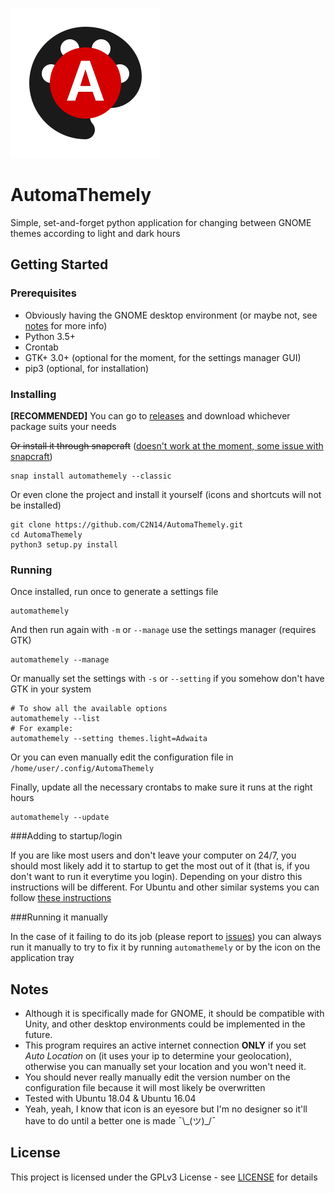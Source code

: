 
![](automathemely/lib/automathemely_large.svg)

# AutomaThemely

Simple, set-and-forget python application for changing between GNOME themes according to light and dark hours

## Getting Started

### Prerequisites

* Obviously having the GNOME desktop environment (or maybe not, see [notes](#notes) for more info)
* Python 3.5+
* Crontab
* GTK+ 3.0+ (optional for the moment, for the settings manager GUI)
* pip3 (optional, for installation)

### Installing

**[RECOMMENDED]** You can go to [releases](https://github.com/C2N14/AutomaThemely/releases) and download whichever package suits your needs

~~Or install it through snapcraft~~ ([doesn't work at the moment, some issue with snapcraft](https://forum.snapcraft.io/t/update-all-python-snaps-not-working-with-classic-confinement-even-with-cleanbuild/5971))

```
snap install automathemely --classic
```

Or even clone the project and install it yourself (icons and shortcuts will not be installed)

```
git clone https://github.com/C2N14/AutomaThemely.git
cd AutomaThemely
python3 setup.py install
```

### Running

Once installed, run once to generate a settings file

```
automathemely
```

And then run again with `-m` or `--manage` use the settings manager (requires GTK)

```
automathemely --manage
```

Or manually set the settings with `-s` or `--setting` if you somehow don't have GTK in your system

```
# To show all the available options
automathemely --list
# For example:
automathemely --setting themes.light=Adwaita
```

Or you can even manually edit the configuration file in `/home/user/.config/AutomaThemely`

Finally, update all the necessary crontabs to make sure it runs at the right hours

```
automathemely --update
```

###Adding to startup/login

If you are like most users and don't leave your computer on 24/7, you should most likely add it to startup to get the most out of it (that is, if you don't want to run it everytime you login). Depending on your distro this instructions will be different. For Ubuntu and other similar systems you can follow [these instructions](https://askubuntu.com/questions/48321/how-do-i-start-applications-automatically-on-login)  

###Running it manually

In the case of it failing to do its job (please report to [issues](https://github.com/C2N14/AutomaThemely/issues)) you can always run it manually to try to fix it by running `automathemely` or by the icon on the application tray

## Notes

* Although it is specifically made for GNOME, it should be compatible with Unity, and other desktop environments could be implemented in the future.
* This program requires an active internet connection **ONLY** if you set *Auto Location* on (it uses your ip to determine your geolocation), otherwise you can manually set your location and you won't need it.
* You should never really manually edit the version number on the configuration file because it will most likely be overwritten 
* Tested with Ubuntu 18.04 & Ubuntu 16.04
* Yeah, yeah, I know that icon is an eyesore but I'm no designer so it'll have to do until a better one is made ¯\\\_(ツ)_/¯

## License

This project is licensed under the GPLv3 License - see [LICENSE](LICENSE) for details

